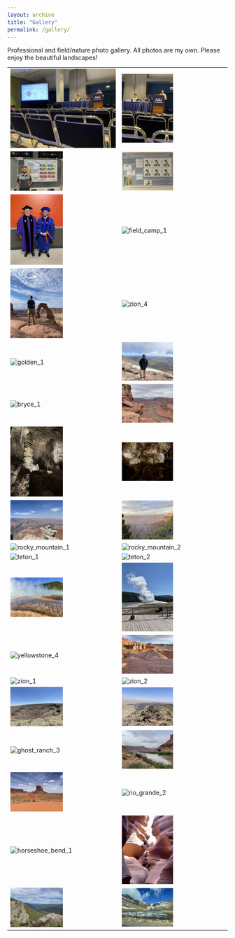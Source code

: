 ```yaml
---
layout: archive
title: "Gallery"
permalink: /gallery/
---
```


<p>Professional and field/nature photo gallery. All photos are my own. Please enjoy the beautiful landscapes!</p>

<table width="100%">
  <tr>
    <td><img src="/images/photos/agu_2.jpg" alt="agu_2" width="100%"></td>
    <td><img src="/images/photos/agu_4.jpg" alt="agu_4" width="50%"></td>
  </tr>

  <tr>
    <td><img src="/images/photos/agu_7.jpg" alt="agu_7" width="50%"></td>
    <td><img src="/images/photos/agu_6.jpg" alt="agu_6" width="50%"></td>
  </tr>

  <tr>
    <td><img src="/images/photos/grad_1.jpg" alt="grad_1" width="50%"></td>
    <td><img src="/images/photos/field_camp_1.jpg" alt="field_camp_1" width="50%"></td>
  </tr>

  <tr>
    <td><img src="/images/photos/arches_1.jpg" alt="arches_1" width="50%"></td>
    <td><img src="/images/photos/zion_4.jpg" alt="zion_4" width="50%"></td>
  </tr>

  <tr>
    <td><img src="/images/photos/golden_1.jpg" alt="golden_1" width="50%"></td>
    <td><img src="/images/photos/mt_evans_4.jpg" alt="mt_evans_4" width="50%"></td>
  </tr>

  <tr>
    <td><img src="/images/photos/bryce_1.jpg" alt="bryce_1" width="50%"></td>
    <td><img src="/images/photos/canyonlands_1.jpg" alt="canyonlands_1" width="50%"></td>
  </tr>

  <tr>
    <td><img src="/images/photos/carlsbad_1.jpg" alt="carlsbad_1" width="50%"></td>
    <td><img src="/images/photos/carlsbad_2.jpg" alt="carlsbad_2" width="50%"></td>
  </tr>

  <tr>
    <td><img src="/images/photos/grand_canyon_1.jpg" alt="grand_canyon_1" width="50%"></td>
    <td><img src="/images/photos/grand_canyon_4.jpg" alt="grand_canyon_4" width="50%"></td>
  </tr>

  <tr>
    <td><img src="/images/photos/rocky_mountain_1.jpg" alt="rocky_mountain_1" width="50%"></td>
    <td><img src="/images/photos/rocky_mountain_2.jpg" alt="rocky_mountain_2" width="50%"></td>
  </tr>

  <tr>
    <td><img src="/images/photos/teton_1.jpg" alt="teton_1" width="50%"></td>
    <td><img src="/images/photos/teton_2.jpg" alt="teton_2" width="50%"></td>
  </tr>

  <tr>
    <td><img src="/images/photos/yellowstone_1.jpg" alt="yellowstone_1" width="50%"></td>
    <td><img src="/images/photos/yellowstone_3.jpg" alt="yellowstone_3" width="50%"></td>
  </tr>

  <tr>
    <td><img src="/images/photos/yellowstone_4.jpg" alt="yellowstone_4" width="50%"></td>
    <td><img src="/images/photos/vof_2.jpg" alt="vof_2" width="50%"></td>
  </tr>

  <tr>
    <td><img src="/images/photos/zion_1.jpg" alt="zion_1" width="50%"></td>
    <td><img src="/images/photos/zion_2.jpg" alt="zion_2" width="50%"></td>
  </tr>

  <tr>
    <td><img src="/images/photos/cinder_cone_2.jpg" alt="cinder_cone_2" width="50%"></td>
    <td><img src="/images/photos/cinder_cone_3.jpg" alt="cinder_cone_3" width="50%"></td>
  </tr>

  <tr>
    <td><img src="/images/photos/ghost_ranch_3.jpg" alt="ghost_ranch_3" width="50%"></td>
    <td><img src="/images/photos/colorado_river_1.jpg" alt="colroado_river_1" width="50%"></td>
  </tr>

  <tr>
    <td><img src="/images/photos/monument_valley_1.jpg" alt="monument_valley_1" width="50%"></td>
    <td><img src="/images/photos/rio_grande_2.jpg" alt="rio_grande_2" width="50%"></td>
  </tr>

  <tr>
    <td><img src="/images/photos/horseshoe_bend_1.jpg" alt="horseshoe_bend_1" width="50%"></td>
    <td><img src="/images/photos/slot_canyon_1.jpg" alt="slot_canyon_1" width="50%"></td>
  </tr>

  <tr>
    <td><img src="/images/photos/mt_evans_1.jpg" alt="mt_evans_1" width="50%"></td>
    <td><img src="/images/photos/mt_evans_3.jpg" alt="mt_evans_3" width="50%"></td>
  </tr>

</table>


<!-- <style>
body {
    display: flex;
    justify-content: center;
    align-items: center;
    height: 100vh;
    background-color: #f0f0f0;
    margin: 0;
    flex-direction: column;
}

table {
    border-collapse: collapse;
}

td {
    padding: 10px;
    border: 1px solid #ccc;
}

img {
    border-radius: 10px;
    transition: transform 0.3s ease;
}

img:hover {
    transform: scale(1.05);
    border-color: #777;
}
</style> -->


<!-- ![Image 1](/images/DGB-top.jpg)
![Image 2](/images/DGB-Deposit.jpg) -->
<!-- ![Image 3](image3.jpg)
![Image 4](image4.jpg)
![Image 5](image5.jpg)
![Image 6](image6.jpg) -->

<!-- <style>
body {
    display: flex;
    justify-content: center;
    align-items: center;
    height: 100vh;
    background-color: #f0f0f0;
    margin: 0;
    flex-direction: column;
}

.image-container {
    display: grid;
    grid-template-columns: repeat(auto-fill, minmax(150px, 1fr));
    gap: 10px;
    width: 80%;
    max-width: 1000px;
    margin: 20px 0;
}

.image-container img {
    width: 100%;
    height: auto;
    display: block;
    border: 2px solid #ccc;
    border-radius: 10px;
    transition: transform 0.3s ease;
}

.image-container img:hover {
    transform: scale(1.05);
    border-color: #777;
}
</style> -->
